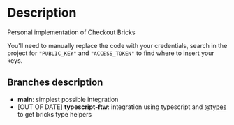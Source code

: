 # Description

Personal implementation of Checkout Bricks

You'll need to manually replace the code with your credentials, search in the project for `"PUBLIC_KEY"` and `"ACCESS_TOKEN"` to find where to insert your keys.

## Branches description

- **main**: simplest possible integration
- [OUT OF DATE] **typescript-ftw**: integration using typescript and [@types](https://github.com/DefinitelyTyped/DefinitelyTyped) to get bricks type helpers
